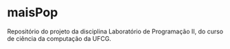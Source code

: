 # maisPop
Repositório do projeto da disciplina Laboratório de Programação II, do curso de ciência da computação da UFCG.
